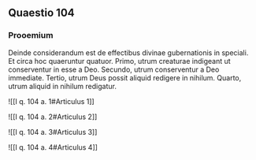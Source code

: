 ## Quaestio 104

### Prooemium

Deinde considerandum est de effectibus divinae gubernationis in speciali. Et circa hoc quaeruntur quatuor. Primo, utrum creaturae indigeant ut conserventur in esse a Deo. Secundo, utrum conserventur a Deo immediate. Tertio, utrum Deus possit aliquid redigere in nihilum. Quarto, utrum aliquid in nihilum redigatur.

![[I q. 104 a. 1#Articulus 1]]

![[I q. 104 a. 2#Articulus 2]]

![[I q. 104 a. 3#Articulus 3]]

![[I q. 104 a. 4#Articulus 4]]

